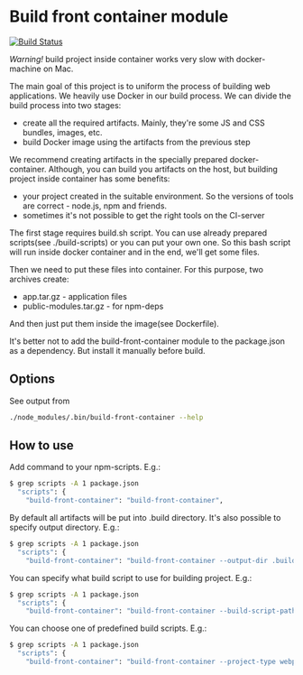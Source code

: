 # Build front container module

[![Build Status](https://travis-ci.org/alfa-bank-dev/build-front-container.svg?branch=master)](https://travis-ci.org/alfa-bank-dev/build-front-container)


*Warning!* build project inside container works very slow with docker-machine on Mac.

The main goal of this project is to uniform the process of building web applications. We heavily use Docker in our build process.
We can divide the build process into two stages:

 - create all the required artifacts. Mainly, they're some JS and CSS bundles, images, etc.
 - build Docker image using the artifacts from the previous step

We recommend creating artifacts in the specially prepared docker-container. Although, you can build you artifacts
on the host, but building project inside container has some benefits:

 - your project created in the suitable environment. So the versions of tools are correct - node.js, npm and friends.
 - sometimes it's not possible to get the right tools on the CI-server

The first stage requires build.sh script. You can use already prepared scripts(see ./build-scripts) or you can put
your own one. So this bash script will run inside docker container and in the end, we'll get some files.

Then we need to put these files into container. For this purpose, two archives create:

 - app.tar.gz - application files
 - public-modules.tar.gz - for npm-deps

And then just put them inside the image(see Dockerfile).

It's better not to add the build-front-container module to the package.json as a dependency. But install it manually before build.


## Options

See output from

```bash
./node_modules/.bin/build-front-container --help
```

## How to use

Add command to your npm-scripts. E.g.:

```bash
$ grep scripts -A 1 package.json
  "scripts": {
    "build-front-container": "build-front-container",
```

By default all artifacts will be put into .build directory.
It's also possible to specify output directory. E.g.:

```bash
$ grep scripts -A 1 package.json
  "scripts": {
    "build-front-container": "build-front-container --output-dir .build-xxx",
```

You can specify what build script to use for building project. E.g.:

```bash
$ grep scripts -A 1 package.json
  "scripts": {
    "build-front-container": "build-front-container --build-script-path ./build.sh"
```

You can choose one of predefined build scripts. E.g.:

```bash
$ grep scripts -A 1 package.json
  "scripts": {
    "build-front-container": "build-front-container --project-type webpack"
```
